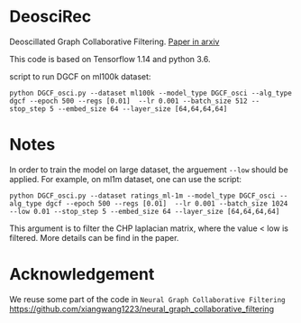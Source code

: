 # DeosciRec
Deoscillated Graph Collaborative Filtering. [Paper in arxiv](https://arxiv.org/abs/2011.02100)

This code is based on Tensorflow 1.14 and python 3.6.

script to run DGCF on ml100k dataset:
```
python DGCF_osci.py --dataset ml100k --model_type DGCF_osci --alg_type dgcf --epoch 500 --regs [0.01]  --lr 0.001 --batch_size 512 --stop_step 5 --embed_size 64 --layer_size [64,64,64,64]
```

# Notes
In order to train the model on large dataset, the arguement ``--low`` should be applied. For example, on ml1m dataset, one can use the script:
```
python DGCF_osci.py --dataset ratings_ml-1m --model_type DGCF_osci --alg_type dgcf --epoch 500 --regs [0.01]  --lr 0.001 --batch_size 1024 --low 0.01 --stop_step 5 --embed_size 64 --layer_size [64,64,64,64]
```

This argument is to filter the CHP laplacian matrix, where the value < low is filtered. More details can be find in the paper. 

# Acknowledgement
We reuse some part of the code in ``Neural Graph Collaborative Filtering`` <https://github.com/xiangwang1223/neural_graph_collaborative_filtering>
